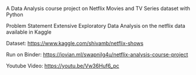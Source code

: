 
A Data Analysis course project on Netflix Movies and TV Series dataset with Python

Problem Statement
Extensive Exploratory Data Analysis on the netflix data available in Kaggle

Dataset: https://www.kaggle.com/shivamb/netflix-shows

Run on Binder: https://jovian.ml/swapnilg4u/netflix-analysis-course-project

Youtube Video: https://youtu.be/Vw36Huf6_pc
